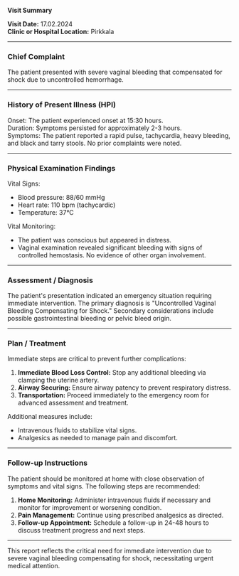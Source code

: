 

**Visit Summary**

**Visit Date:** 17.02.2024  
**Clinic or Hospital Location:** Pirkkala  

---

### **Chief Complaint**
The patient presented with severe vaginal bleeding that compensated for shock due to uncontrolled hemorrhage.

---

### **History of Present Illness (HPI)**
Onset: The patient experienced onset at 15:30 hours.  
Duration: Symptoms persisted for approximately 2-3 hours.  
Symptoms: The patient reported a rapid pulse, tachycardia, heavy bleeding, and black and tarry stools. No prior complaints were noted.

---

### **Physical Examination Findings**
Vital Signs:
- Blood pressure: 88/60 mmHg
- Heart rate: 110 bpm (tachycardic)
- Temperature: 37°C

Vital Monitoring:
- The patient was conscious but appeared in distress.
- Vaginal examination revealed significant bleeding with signs of controlled hemostasis. No evidence of other organ involvement.

---

### **Assessment / Diagnosis**
The patient's presentation indicated an emergency situation requiring immediate intervention. The primary diagnosis is "Uncontrolled Vaginal Bleeding Compensating for Shock." Secondary considerations include possible gastrointestinal bleeding or pelvic bleed origin.

---

### **Plan / Treatment**
Immediate steps are critical to prevent further complications:
1. **Immediate Blood Loss Control:** Stop any additional bleeding via clamping the uterine artery.
2. **Airway Securing:** Ensure airway patency to prevent respiratory distress.
3. **Transportation:** Proceed immediately to the emergency room for advanced assessment and treatment.

Additional measures include:
- Intravenous fluids to stabilize vital signs.
- Analgesics as needed to manage pain and discomfort.

---

### **Follow-up Instructions**
The patient should be monitored at home with close observation of symptoms and vital signs. The following steps are recommended:
1. **Home Monitoring:** Administer intravenous fluids if necessary and monitor for improvement or worsening condition.
2. **Pain Management:** Continue using prescribed analgesics as directed.
3. **Follow-up Appointment:** Schedule a follow-up in 24-48 hours to discuss treatment progress and next steps.

---

This report reflects the critical need for immediate intervention due to severe vaginal bleeding compensating for shock, necessitating urgent medical attention.